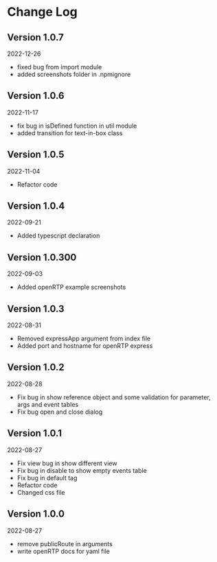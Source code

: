 Change Log
==========

## Version 1.0.7

2022-12-26

 * fixed bug from import module
 * added screenshots folder in .npmignore

## Version 1.0.6

2022-11-17

 * fix bug in isDefined function in util module
 * added transition for text-in-box class

## Version 1.0.5

2022-11-04

 * Refactor code
 
## Version 1.0.4

2022-09-21

 * Added typescript declaration

## Version 1.0.300

2022-09-03

 * Added openRTP example screenshots

## Version 1.0.3

2022-08-31

 * Removed expressApp argument from index file 
 * Added port and hostname for openRTP express

## Version 1.0.2

2022-08-28

* Fix bug in show reference object and some validation for parameter, args and event tables
* Fix bug open and close dialog

## Version 1.0.1

2022-08-27

* Fix view bug in show different view
* Fix bug in disable to show empty events table
* Fix bug in default tag
* Refactor code
* Changed css file

## Version 1.0.0

2022-08-27

 * remove publicRoute in arguments
 * write openRTP docs for yaml file